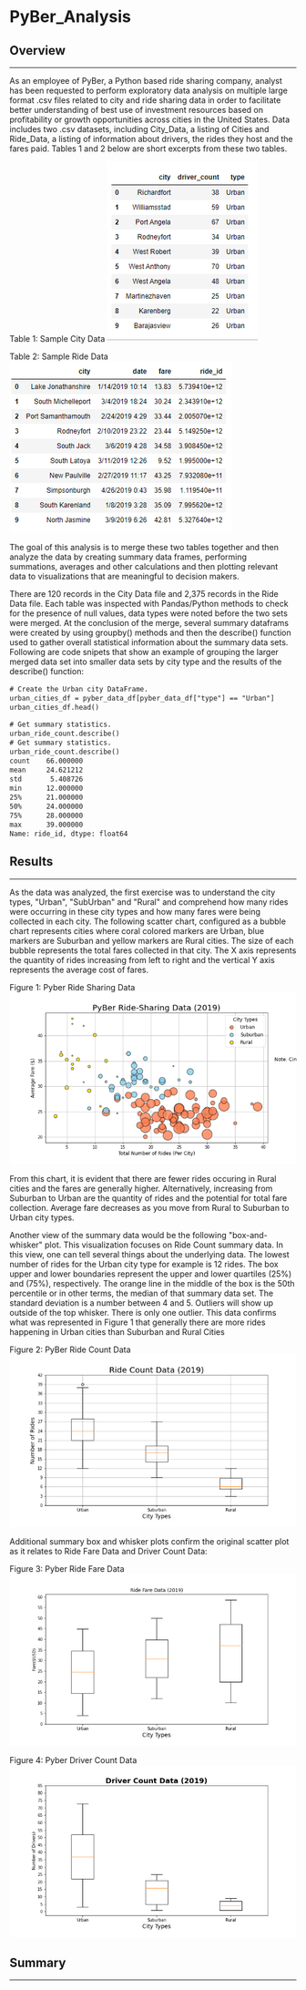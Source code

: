 # PyBer_Analysis

## Overview
---
As an employee of PyBer, a Python based ride sharing company, analyst has been requested to perform exploratory data analysis on multiple large format .csv files related to city and ride sharing data in order to facilitate better understanding of best use of investment resources based on profitability or growth opportunities across cities in the United States.  Data includes two .csv datasets, including City_Data, a listing of Cities and Ride_Data, a listing of information about drivers, the rides they host and the fares paid.  Tables 1 and 2 below are short excerpts from these two tables.  

Table 1:  Sample City Data
![City_Data](analysis/City_Data_Sample.png) 

Table 2:  Sample Ride Data
![Ride_Data](analysis/Ride_Data_Sample.png)

The goal of this analysis is to merge these two tables together and then analyze the data by creating summary data frames, performing summations, averages and other calculations and then plotting relevant data to visualizations that are meaningful to decision makers.

There are 120 records in the City Data file and 2,375 records in the Ride Data file.  Each table was inspected with Pandas/Python methods to check for the presence of null values, data types were noted before the two sets were merged.  At the conclusion of the merge, several summary dataframs were created by using groupby() methods and then the describe() function used to gather overall statistical information about the summary data sets.  Following are code snipets that show an example of grouping the larger merged data set into smaller data sets by city type and the results of the describe() function:

``` Pandas df creation using groupby() method
# Create the Urban city DataFrame.
urban_cities_df = pyber_data_df[pyber_data_df["type"] == "Urban"]
urban_cities_df.head()
```

``` Pandas code and output for the urban cities type dataframe.
# Get summary statistics.
urban_ride_count.describe()
# Get summary statistics.
urban_ride_count.describe()
count    66.000000
mean     24.621212
std       5.408726
min      12.000000
25%      21.000000
50%      24.000000
75%      28.000000
max      39.000000
Name: ride_id, dtype: float64
```



## Results
---

As the data was analyzed, the first exercise was to understand the city types, "Urban", "SubUrban" and "Rural" and comprehend how many rides were occurring in these city types and how many fares were being collected in each city.  The following scatter chart, configured as a bubble chart represents cities where coral colored markers are Urban, blue markers are Suburban and yellow markers are Rural cities.  The size of each bubble represents the total fares collected in that city.  The X axis represents the quantity of rides increasing from left to right and the vertical Y axis represents the average cost of fares.

Figure 1:  Pyber Ride Sharing Data
![Ride_Data](analysis/Fig1.png)

From this chart, it is evident that there are fewer rides occuring in Rural cities and the fares are generally higher.  Alternatively, increasing from Suburban to Urban are the quantity of rides and the potential for total fare collection.  Average fare decreases as you move from Rural to Suburban to Urban city types.

Another view of the summary data would be the following "box-and-whisker" plot.  This visualization focuses on Ride Count summary data.  In this view, one can tell several things about the underlying data.  The lowest number of rides for the Urban city type for example is 12 rides.  The box upper and lower boundaries represent the upper and lower quartiles (25%) and (75%), respectively.  The orange line in the middle of the box is the 50th percentile or in other terms, the median of that summary data set.  The standard deviation is a number between 4 and 5.  Outliers will show up outside of the top whisker.  There is only one outlier.  This data confirms what was represented in Figure 1 that generally there are more rides happening in Urban cities than Suburban and Rural Cities

Figure 2:  PyBer Ride Count Data
![Ride_Data](analysis/Fig2.png)

Additional summary box and whisker plots confirm the original scatter plot as it relates to Ride Fare Data and Driver Count Data:

Figure 3:  Pyber Ride Fare Data
![Ride_Data](analysis/Fig3.png)

Figure 4:  Pyber Driver Count Data
![Ride_Data](analysis/Fig4.png)

## Summary
---
